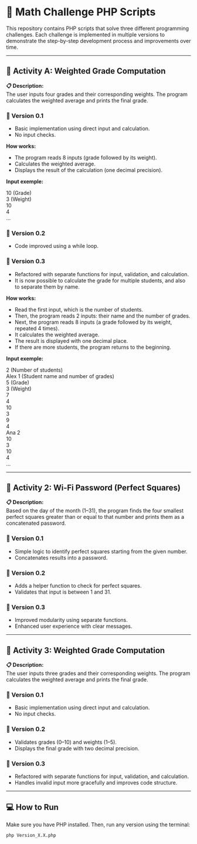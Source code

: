 # 🧠 Math Challenge PHP Scripts

This repository contains PHP scripts that solve three different programming challenges. Each challenge is implemented in multiple versions to demonstrate the step-by-step development process and improvements over time.

---

## 🧮 Activity A: Weighted Grade Computation

**📋 Description:**  
The user inputs four grades and their corresponding weights. The program calculates the weighted average and prints the final grade.

### 🔹 Version 0.1
- Basic implementation using direct input and calculation.
- No input checks.

**How works:**
- The program reads 8 inputs (grade followed by its weight).
- Calculates the weighted average.
- Displays the result of the calculation (one decimal precision).

**Input exemple:**

10 (Grade)\
3 (Weight)\
10\
4\
...

### 🔹 Version 0.2
- Code improved using a while loop.

### 🔹 Version 0.3
- Refactored with separate functions for input, validation, and calculation.
- It is now possible to calculate the grade for multiple students, and also to separate them by name.

**How works:**
- Read the first input, which is the number of students.
- Then, the program reads 2 inputs: their name and the number of grades.
- Next, the program reads 8 inputs (a grade followed by its weight, repeated 4 times).
- It calculates the weighted average.
- The result is displayed with one decimal place.
- If there are more students, the program returns to the beginning.

**Input exemple:**

2 (Number of students)\
Alex 1 (Student name and number of grades)\
5 (Grade)\
3 (Weight)\
7\
4\
10\
3\
9\
4\
Ana 2\
10\
3\
10\
4\
...

---

## 📶 Activity 2: Wi-Fi Password (Perfect Squares)

**📋 Description:**  
Based on the day of the month (1–31), the program finds the four smallest perfect squares greater than or equal to that number and prints them as a concatenated password.

### 🔹 Version 0.1
- Simple logic to identify perfect squares starting from the given number.
- Concatenates results into a password.

### 🔹 Version 0.2
- Adds a helper function to check for perfect squares.
- Validates that input is between 1 and 31.

### 🔹 Version 0.3
- Improved modularity using separate functions.
- Enhanced user experience with clear messages.

---

## 📝 Activity 3: Weighted Grade Computation

**📋 Description:**  
The user inputs three grades and their corresponding weights. The program calculates the weighted average and prints the final grade.

### 🔹 Version 0.1
- Basic implementation using direct input and calculation.
- No input checks.

### 🔹 Version 0.2
- Validates grades (0–10) and weights (1–5).
- Displays the final grade with two decimal precision.

### 🔹 Version 0.3
- Refactored with separate functions for input, validation, and calculation.
- Handles invalid input more gracefully and improves code structure.

---

## 💻 How to Run

Make sure you have PHP installed. Then, run any version using the terminal:

```bash
php Version_X.X.php
